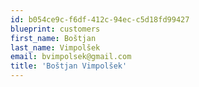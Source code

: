 ```yaml
---
id: b054ce9c-f6df-412c-94ec-c5d18fd99427
blueprint: customers
first_name: Boštjan
last_name: Vimpolšek
email: bvimpolsek@gmail.com
title: 'Boštjan Vimpolšek'
---
```

